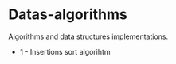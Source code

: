 # Datas-algorithms
Algorithms and data structures  implementations.
- 1 - Insertions sort algorihtm
